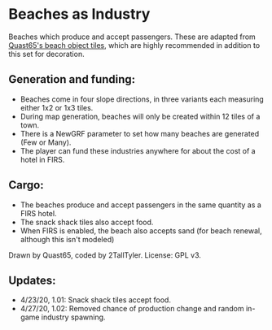 # Beaches as Industry

Beaches which produce and accept passengers. These are adapted from [Quast65's beach object tiles](https://www.tt-forums.net/viewtopic.php?t=62258), which are highly recommended in addition to this set for decoration.

## Generation and funding:
- Beaches come in four slope directions, in three variants each measuring either 1x2 or 1x3 tiles.
- During map generation, beaches will only be created within 12 tiles of a town.
- There is a NewGRF parameter to set how many beaches are generated (Few or Many).
- The player can fund these industries anywhere for about the cost of a hotel in FIRS.
## Cargo:
- The beaches produce and accept passengers in the same quantity as a FIRS hotel.
- The snack shack tiles also accept food.
- When FIRS is enabled, the beach also accepts sand (for beach renewal, although this isn't modeled)

Drawn by Quast65, coded by 2TallTyler.
License: GPL v3.

## Updates:
- 4/23/20, 1.01: Snack shack tiles accept food.
- 4/27/20, 1.02: Removed chance of production change and random in-game industry spawning.